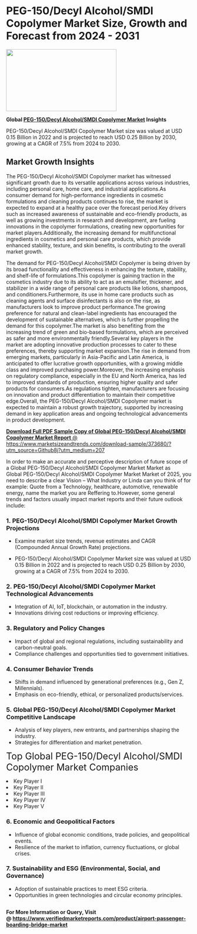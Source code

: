 <H1>PEG-150/Decyl Alcohol/SMDI Copolymer Market Size, Growth and Forecast from 2024 - 2031</H1><img class="aligncenter size-medium wp-image-584254" src="https://thirdeyenews.in/wp-content/uploads/2024/09/Global-Market-Research-300x168.jpeg" alt="" width="300" height="168" /><p><strong>Global&nbsp;<a href="https://www.marketsizeandtrends.com/download-sample/373680/?utm_source=Github8j?utm_medium=207">PEG-150/Decyl Alcohol/SMDI Copolymer Market</a> Insights</strong></p><p>PEG-150/Decyl Alcohol/SMDI Copolymer Market size was valued at USD 0.15 Billion in 2022 and is projected to reach USD 0.25 Billion by 2030, growing at a CAGR of 7.5% from 2024 to 2030.</p><p><h2>Market Growth Insights</h2> The PEG-150/Decyl Alcohol/SMDI Copolymer market has witnessed significant growth due to its versatile applications across various industries, including personal care, home care, and industrial applications.As consumer demand for high-performance ingredients in cosmetic formulations and cleaning products continues to rise, the market is expected to expand at a healthy pace over the forecast period.Key drivers such as increased awareness of sustainable and eco-friendly products, as well as growing investments in research and development, are fueling innovations in the copolymer formulations, creating new opportunities for market players.Additionally, the increasing demand for multifunctional ingredients in cosmetics and personal care products, which provide enhanced stability, texture, and skin benefits, is contributing to the overall market growth.<a href="sample-link.com"></a> <p>The demand for PEG-150/Decyl Alcohol/SMDI Copolymer is being driven by its broad functionality and effectiveness in enhancing the texture, stability, and shelf-life of formulations.This copolymer is gaining traction in the cosmetics industry due to its ability to act as an emulsifier, thickener, and stabilizer in a wide range of personal care products like lotions, shampoos, and conditioners.Furthermore, its use in home care products such as cleaning agents and surface disinfectants is also on the rise, as manufacturers look to improve product performance.The growing preference for natural and clean-label ingredients has encouraged the development of sustainable alternatives, which is further propelling the demand for this copolymer.The market is also benefiting from the increasing trend of green and bio-based formulations, which are perceived as safer and more environmentally friendly.Several key players in the market are adopting innovative production processes to cater to these preferences, thereby supporting market expansion.The rise in demand from emerging markets, particularly in Asia-Pacific and Latin America, is anticipated to offer lucrative growth opportunities, with a growing middle class and improved purchasing power.Moreover, the increasing emphasis on regulatory compliance, especially in the EU and North America, has led to improved standards of production, ensuring higher quality and safer products for consumers.As regulations tighten, manufacturers are focusing on innovation and product differentiation to maintain their competitive edge.Overall, the PEG-150/Decyl Alcohol/SMDI Copolymer market is expected to maintain a robust growth trajectory, supported by increasing demand in key application areas and ongoing technological advancements in product development.<a href="more-info-link.com"></p><p><span class=""><strong>Download Full PDF Sample Copy of Global PEG-150/Decyl Alcohol/SMDI Copolymer Market Report</strong> @ <a href="https://www.marketsizeandtrends.com/download-sample/373680/?utm_source=Github8j?utm_medium=207" target="_blank">https://www.marketsizeandtrends.com/download-sample/373680/?utm_source=Github8j?utm_medium=207</a></span></p><p>In order to make an accurate and perceptive description of future scope of a Global&nbsp;PEG-150/Decyl Alcohol/SMDI Copolymer Market Market as Global&nbsp;PEG-150/Decyl Alcohol/SMDI Copolymer Market Market of 2025, you need to describe a clear Vision &ndash; What Industry or Linda can you think of for example: Quote from a Technology, healthcare, automotive, renewable energy, name the market you are Reffering to.However, some general trends and factors usually impact market reports and their future outlook include:</p><h3>1.&nbsp;<strong>PEG-150/Decyl Alcohol/SMDI Copolymer Market Growth Projections</strong></h3><ul><li>Examine market size trends, revenue estimates and CAGR (Compounded Annual Growth Rate) projections.</li><li><p>PEG-150/Decyl Alcohol/SMDI Copolymer Market size was valued at USD 0.15 Billion in 2022 and is projected to reach USD 0.25 Billion by 2030, growing at a CAGR of 7.5% from 2024 to 2030.</p></li></ul><h3>2.&nbsp;<strong>PEG-150/Decyl Alcohol/SMDI Copolymer Market Technological Advancements</strong></h3><ul><li>Integration of AI, IoT, blockchain, or automation in the industry.</li><li>Innovations driving cost reductions or improving efficiency.</li></ul><h3>3.&nbsp;<strong>Regulatory and Policy Changes</strong></h3><ul><li>Impact of global and regional regulations, including sustainability and carbon-neutral goals.</li><li>Compliance challenges and opportunities tied to government initiatives.</li></ul><h3>4.&nbsp;<strong>Consumer Behavior Trends</strong></h3><ul><li>Shifts in demand influenced by generational preferences (e.g., Gen Z, Millennials).</li><li>Emphasis on eco-friendly, ethical, or personalized products/services.</li></ul><h3>5.&nbsp;<strong>Global PEG-150/Decyl Alcohol/SMDI Copolymer Market Competitive Landscape</strong></h3><ul><li>Analysis of key players, new entrants, and partnerships shaping the industry.</li><li>Strategies for differentiation and market penetration.</li></ul><p data-pm-slice="1 1 []"><span style="color: inherit; font-family: inherit; font-size: 25px;">Top Global PEG-150/Decyl Alcohol/SMDI Copolymer Market Companies</span></p><div class="" data-test-id=""><p><li>Key Player I</li><li> Key Player II</li><li> Key Player III</li><li> Key Player IV</li><li> Key Player V</li></p></div><h3>6.&nbsp;<strong>Economic and Geopolitical Factors</strong></h3><ul><li>Influence of global economic conditions, trade policies, and geopolitical events.</li><li>Resilience of the market to inflation, currency fluctuations, or global crises.</li></ul><h3>7.&nbsp;<strong>Sustainability and ESG (Environmental, Social, and Governance)</strong></h3><ul><li>Adoption of sustainable practices to meet ESG criteria.</li><li>Opportunities in green technologies and circular economy principles.</li></ul><h2><strong style="font-size: 14px;">For More Information or Query, Visit @&nbsp;</strong><a style="background-color: #ffffff; font-size: 14px;" href="https://www.marketsizeandtrends.com/report/peg-150-decyl-alcohol-smdi-copolymer-market/" target="_blank">https://www.verifiedmarketreports.com/product/airport-passenger-boarding-bridge-market</a></h2>